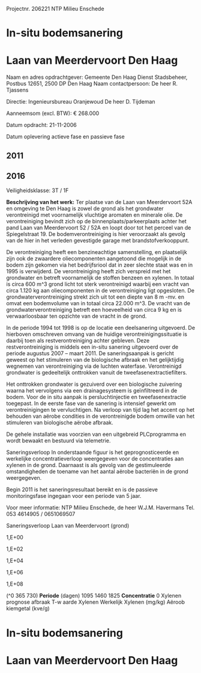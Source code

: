  Projectnr. 206221 NTP Milieu Enschede 

# In-situ bodemsanering 

# Laan van Meerdervoort Den Haag 

Naam en adres opdrachtgever: Gemeente Den Haag Dienst Stadsbeheer, Postbus 12651, 2500 DP Den Haag Naam contactpersoon: De heer R. Tjassens 

Directie: Ingenieursbureau Oranjewoud De heer D. Tijdeman 

Aanneemsom (excl. BTW): € 268.000 

Datum opdracht: 21-11-2006 

Datum oplevering actieve fase en passieve fase 

## 2011 

## 2016 

Veiligheidsklasse: 3T / 1F 

**Beschrijving van het werk:** Ter plaatse van de Laan van Meerdervoort 52A en omgeving te Den Haag is zowel de grond als het grondwater verontreinigd met voornamelijk vluchtige aromaten en minerale olie. De verontreiniging bevindt zich op de binnenplaats/parkeerplaats achter het pand Laan van Meerdervoort 52 / 52A en loopt door tot het perceel van de Spiegelstraat 19. De bodemverontreiniging is hier veroorzaakt als gevolg van de hier in het verleden gevestigde garage met brandstofverkooppunt. 

De verontreiniging heeft een benzineachtige samenstelling, en plaatselijk zijn ook de zwaardere oliecomponenten aangetoond die mogelijk in de bodem zijn gekomen via het bedrijfsriool dat in zeer slechte staat was en in 1995 is verwijderd. De verontreiniging heeft zich verspreid met het grondwater en betreft voornamelijk de stoffen benzeen en xylenen. In totaal is circa 600 m^3 grond licht tot sterk verontreinigd waarbij een vracht van circa 1.120 kg aan oliecomponenten in de verontreiniging ligt opgesloten. De grondwaterverontreiniging strekt zich uit tot een diepte van 8 m -mv. en omvat een bodemvolume van in totaal circa 22.000 m^3. De vracht van de grondwaterverontreiniging betreft een hoeveelheid van circa 9 kg en is verwaarloosbaar ten opzichte van de vracht in de grond. 

In de periode 1994 tot 1998 is op de locatie een deelsanering uitgevoerd. De hierboven omschreven omvang van de huidige verontreinigingssituatie is daarbij toen als restverontreiniging achter gebleven. Deze restverontreiniging is middels een in-situ sanering uitgevoerd over de periode augustus 2007 – maart 2011. De saneringsaanpak is gericht geweest op het stimuleren van de biologische afbraak en het gelijktijdig wegnemen van verontreiniging via de luchten waterfase. Verontreinigd grondwater is gedeeltelijk onttrokken vanuit de tweefasenextractiefilters. 

 Het onttrokken grondwater is gezuiverd over een biologische zuivering waarna het vervolgens via een drainagesysteem is geïnfiltreerd in de bodem. Voor de in situ aanpak is persluchtinjectie en tweefasenextractie toegepast. In de eerste fase van de sanering is intensief gewerkt om verontreinigingen te vervluchtigen. Na verloop van tijd lag het accent op het behouden van aërobe condities in de verontreinigde bodem omwille van het stimuleren van biologische aërobe afbraak. 

 De gehele installatie was voorzien van een uitgebreid PLCprogramma en wordt bewaakt en bestuurd via telemetrie. 

 Saneringsverloop In onderstaande figuur is het geprognosticeerde en werkelijke concentratieverloop weergegeven voor de concentraties aan xylenen in de grond. Daarnaast is als gevolg van de gestimuleerde omstandigheden de toename van het aantal aërobe bacteriën in de grond weergegeven. 

 Begin 2011 is het saneringsresultaat bereikt en is de passieve monitoringsfase ingegaan voor een periode van 5 jaar. 

 Voor meer informatie: NTP Milieu Enschede, de heer W.J.M. Havermans Tel. 053 4614905 / 0651069507 

 Saneringsverloop Laan van Meerdervoort (grond) 

 1,E+00 

 1,E+02 

 1,E+04 

 1,E+06 

 1,E+08 

(^0 365 730) **Periode** (dagen) 1095 1460 1825 **Concentratie** 0 Xylenen prognose afbraak T-w aarde Xylenen Werkelijk Xylenen (mg/kg) Aëroob kiemgetal (kve/g) 


# In-situ bodemsanering 

# Laan van Meerdervoort Den Haag 


